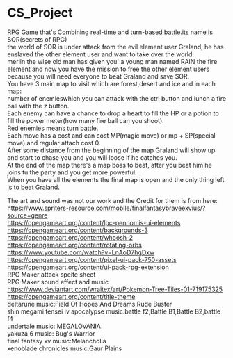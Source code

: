 # CS_Project
RPG Game that's Combining real-time and turn-based battle.its name is SOR(secrets of RPG)\
the world of SOR is under attack from the evil element user Graland, he has enslaved the other element user and want to take over the world.\
merlin the wise old man has given you' a young man named RAIN the fire element and now you have the mission to free the other element users\
because you will need everyone to beat Graland and save SOR.\
You have 3 main map to visit which are forest,desert and ice and in each map:\
number of enemieswhich you can attack with the ctrl button and lunch a fire ball with the z button.\
Each enemy can have a chance to drop a heart to fill the HP or a potion to fill the power meter(how many fire ball can you shoot).\
Red enemies means turn battle.\
Each move has a cost and can cost MP(magic move) or mp + SP(special move) and regular attach cost 0.\
After some distance from the beginning of the map Graland will show up and start to chase you and you will loose if he catches you.\
At the end of the map there's a map boss to beat, after you beat him he joins tu the party and you get more powerful.\
When you have all the elements the final map is open and the only thing left is to beat Graland.

The art and sound was not our work and the Credit for them is from here:\
https://www.spriters-resource.com/mobile/finalfantasybraveexvius/?source=genre \
https://opengameart.org/content/lpc-pennomis-ui-elements \
https://opengameart.org/content/backgrounds-3 \
https://opengameart.org/content/whoosh-2 \
https://opengameart.org/content/rotating-orbs \
https://www.youtube.com/watch?v=LnAoD7hgDxw \
https://opengameart.org/content/pixel-ui-pack-750-assets \
https://opengameart.org/content/ui-pack-rpg-extension \
RPG Maker attack speite sheet \
RPG Maker sound effect and music \
https://www.deviantart.com/wraitex/art/Pokemon-Tree-Tiles-01-719175325 \
https://opengameart.org/content/title-theme  \
deltarune music:Field Of Hopes And Dreams,Rude Buster \
shin megami tensei iv apocalypse music:battle f2,Battle B1,Battle B2,battle f4 \
undertale music: MEGALOVANIA \
yakuza 6 music: Bug's Warrior \
final fantasy xv music:Melancholia \
xenoblade chronicles music:Gaur Plains 

